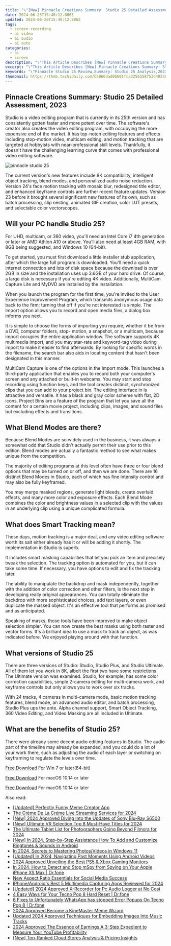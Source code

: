 ```yaml
---
title: "\"[New] Pinnacle Creations Summary  Studio 25 Detailed Assessment, 2023\""
date: 2024-06-25T15:40:12.886Z
updated: 2024-06-26T15:40:12.886Z
tags: 
  - screen-recording
  - ai video
  - ai audio
  - ai auto
categories: 
  - ai
  - screen
description: "\"This Article Describes [New] Pinnacle Creations Summary: Studio 25 Detailed Assessment, 2023\""
excerpt: "\"This Article Describes [New] Pinnacle Creations Summary: Studio 25 Detailed Assessment, 2023\""
keywords: "\"Pinnacle Studio 25 Review,Summary: Studio 25 Analysis,2023 Studio 25 Insights,Detailed Studio Assessment,Pinnacle Summary Report,Studio 25 Performance Guide,Studio 25 Evaluation\""
thumbnail: https://thmb.techidaily.com/b5066dad0b601fca3256158753d40238cd5a1c7754394d186d31755e512b1e70.jpg
---
```


## Pinnacle Creations Summary: Studio 25 Detailed Assessment, 2023

 Studio is a video editing program that is currently in its 25th version and has consistently gotten faster and more potent over time. The software's creator also creates the  video editing program, with  occupying the more expensive end of the market.  It has top-notch editing features and effects including stop-motion video, multicam editing, and motion tracking that are targeted at hobbyists with near-professional skill levels. Thankfully, it doesn't have the challenging learning curve that comes with professional video editing software.

![pinnacle studio 25](https://images.wondershare.com/filmora/article-images/2022/07/pinnacle-studio-25.jpg)

The current version's new features include 8K compatibility, intelligent object tracking, blend modes, and personalized audio noise reduction. Version 24's face motion tracking with mosaic blur, redesigned title editor, and enhanced keyframe controls are further recent feature updates. Version 23 before it brought several significant new features of its own, such as batch processing, clip nesting, animated GIF creation, color LUT presets, and selectable color vectorscopes.

## Will your PC handle  Studio 25?

For UHD, multicam, or 360 video, you'll need an Intel Core i7 4th generation or later or AMD Athlon A10 or above. You'll also need at least 4GB RAM, with 8GB being suggested, and Windows 10 (64-bit).

To get started, you must first download a little installer stub application, after which the large full program is downloaded. You'll need a quick internet connection and lots of disk space because the download is over 2GB in size and the installation uses up 3.6GB of your hard drive. Of course, a large disk is necessary if you're editing 4K video. Additionally, MultiCam Capture Lite and MyDVD are installed by the installation.

When you launch the program for the first time, you're invited to the User Experience Improvement Program, which transmits anonymous usage data back to the firm; turning that off if you're not interested is simple. The Import option allows you to record and open media files, a dialog box informs you next.

It is simple to choose the forms of importing you require, whether it be from a DVD, computer folders, stop- motion, a snapshot, or a multicam, because import occupies the entire application window. The software supports 4K multimedia import, and you may star-rate and keyword-tag video during import to make it easier to find afterwards. By looking for specific words in the filename, the search bar also aids in locating content that hasn't been designated in this manner.

MultiCam Capture is one of the options in the Import mode. This launches a third-party application that enables you to record both your computer's screen and any attached or built-in webcams. You may start and stop recording using function keys, and the tool creates distinct, synchronized clips that you can add to your project bin. The editing interface in  is attractive and versatile. It has a black and gray color scheme with flat, 2D icons. Project Bins are a feature of the program that let you save all the content for a certain movie project, including clips, images, and sound files but excluding effects and transitions.

## What Blend Modes are there?

Because Blend Modes are so widely used in the business, it was always a somewhat odd that  Studio didn't actually permit their use prior to this edition. Blend modes are actually a fantastic method to see what makes  unique from the competition.

The majority of editing programs at this level often have three or four blend options that may be turned on or off, and then we are done. There are 16 distinct Blend Modes in  Studio, each of which has fine intensity control and may also be fully keyframed.

You may merge masked regions, generate light bleeds, create overlaid effects, and many more color and exposure effects. Each Blend Mode combines the color and brightness values in a selected clip with the values in an underlying clip using a unique complicated formula.

## What does Smart Tracking mean?

These days, motion tracking is a major deal, and any video editing software worth its salt either already has it or will be adding it shortly. The implementation in  Studio is superb.

It includes smart masking capabilities that let you pick an item and precisely tweak the selection. The tracking option is automated for you, but it can take some time. If necessary, you have options to edit and fix the tracking later.

The ability to manipulate the backdrop and mask independently, together with the addition of color correction and other filters, is the next step in developing really original appearances. You can totally eliminate the backdrop with more sophisticated choices, add text layers, or even duplicate the masked object. It's an effective tool that performs as promised and as anticipated.

Speaking of masks, those tools have been improved to make object selection simpler. You can now create the best masks using both raster and vector forms. It's a brilliant idea to use a mask to track an object, as was indicated before. We enjoyed playing around with that function.

## What versions of  Studio 25

There are three versions of  Studio: Studio, Studio Plus, and Studio Ultimate. All of them let you work in 8K, albeit the first two have some restrictions. The Ultimate version was examined. Studio, for example, has some color correction capabilities, simple 2-camera editing for multi-camera work, and keyframe controls but only allows you to work over six tracks.

With 24 tracks, 4 cameras in multi-camera mode, basic motion tracking features, blend mode, an advanced audio editor, and batch processing, Studio Plus ups the ante. Alpha channel support, Smart Object Tracking, 360 Video Editing, and Video Masking are all included in Ultimate.

## What are the benefits of  Studio 25?

There were already some decent audio editing features in  Studio. The audio part of the timeline may already be expanded, and you could do a lot of your work there, such as adjusting the audio of each layer or switching on keyframing to regulate the levels over time.

[Free Download](https://tools.techidaily.com/wondershare/filmora/download/) For Win 7 or later(64-bit)

[Free Download](https://tools.techidaily.com/wondershare/filmora/download/) For macOS 10.14 or later

[Free Download](https://tools.techidaily.com/wondershare/filmora/download/) For macOS 10.14 or later

<ins class="adsbygoogle"
     style="display:block"
     data-ad-format="autorelaxed"
     data-ad-client="ca-pub-7571918770474297"
     data-ad-slot="1223367746"></ins>

<ins class="adsbygoogle"
     style="display:block"
     data-ad-format="autorelaxed"
     data-ad-client="ca-pub-7571918770474297"
     data-ad-slot="1223367746"></ins>



<ins class="adsbygoogle"
     style="display:block"
     data-ad-client="ca-pub-7571918770474297"
     data-ad-slot="8358498916"
     data-ad-format="auto"
     data-full-width-responsive="true"></ins>


<span class="atpl-alsoreadstyle">Also read:</span>
<div><ul>
<li><a href="https://fox-links.techidaily.com/updated-perfectly-funny-meme-creator-app/"><u>[Updated] Perfectly Funny Meme Creator App</u></a></li>
<li><a href="https://fox-links.techidaily.com/the-creme-de-la-creme-live-streaming-services-for-2024/"><u>The Crème De La Créme Live Streaming Services for 2024</u></a></li>
<li><a href="https://fox-links.techidaily.com/new-2024-approved-diving-into-the-updates-of-sony-blu-ray-s6500/"><u>[New] 2024 Approved  Diving Into the Updates of Sony Blu-Ray S6500</u></a></li>
<li><a href="https://fox-links.techidaily.com/new-ultimate-vr-selection-top-8-must-have-titles-for-2024/"><u>[New] Ultimate VR Selection  Top 8 Must-Have Titles for 2024</u></a></li>
<li><a href="https://fox-links.techidaily.com/the-ultimate-tablet-list-for-photographers-going-beyond-filmora-for-2024/"><u>The Ultimate Tablet List for Photographers  Going Beyond Filmora for 2024</u></a></li>
<li><a href="https://fox-links.techidaily.com/new-in-2024-step-by-step-assistance-how-to-add-and-customize-ringtones-and-sounds-in-android/"><u>[New] In 2024, Step-by-Step Assistance  How To Add and Customize Ringtones & Sounds in Android</u></a></li>
<li><a href="https://fox-links.techidaily.com/in-2024-secrets-to-mastering-photosvideos-in-windows-11/"><u>In 2024, Secrets to Mastering Photos/Videos in Windows 11</u></a></li>
<li><a href="https://fox-links.techidaily.com/updated-in-2024-navigating-past-moments-using-android-videos/"><u>[Updated] In 2024, Navigating Past Moments Using Android Videos</u></a></li>
<li><a href="https://fox-links.techidaily.com/2024-approved-unveiling-the-best-ps5-and-xbox-gaming-monitors/"><u>2024 Approved  Unveiling the Best PS5 & Xbox Gaming Monitors</u></a></li>
<li><a href="https://location-social.techidaily.com/in-2024-how-to-detect-and-stop-mspy-from-spying-on-your-apple-iphone-xs-max-drfone-by-drfone-virtual-ios/"><u>In 2024, How to Detect and Stop mSpy from Spying on Your Apple iPhone XS Max | Dr.fone</u></a></li>
<li><a href="https://ai-vdieo-software.techidaily.com/new-aspect-ratio-essentials-for-social-media-success/"><u>New Aspect Ratio Essentials for Social Media Success</u></a></li>
<li><a href="https://youtube-help.techidaily.com/iphoneandroids-best-5-multimedia-capturing-apps-reviewed-for-2024/"><u>IPhone/Android's Best 5 Multimedia Capturing Apps Reviewed for 2024</u></a></li>
<li><a href="https://screen-recording.techidaily.com/updated-2024-approved-x-recorder-for-pc-audio-logger-at-no-cost/"><u>[Updated] 2024 Approved  X-Recorder for Pc  Audio Logger at No Cost</u></a></li>
<li><a href="https://phone-solutions.techidaily.com/4-easy-ways-for-your-tecno-pop-8-hard-reset-drfone-by-drfone-reset-android-reset-android/"><u>4 Easy Ways for Your Tecno Pop 8 Hard Reset | Dr.fone</u></a></li>
<li><a href="https://howto.techidaily.com/6-fixes-to-unfortunately-whatsapp-has-stopped-error-popups-on-tecno-pop-8-drfone-by-drfone-fix-android-problems-fix-android-problems/"><u>6 Fixes to Unfortunately WhatsApp has stopped Error Popups On Tecno Pop 8 | Dr.fone</u></a></li>
<li><a href="https://extra-lessons.techidaily.com/2024-approved-become-a-kinemaster-meme-wizard/"><u>2024 Approved  Become a KineMaster Meme Wizard</u></a></li>
<li><a href="https://audio-shaping.techidaily.com/updated-2024-approved-techniques-for-embedding-images-into-music-tracks/"><u>Updated 2024 Approved Techniques for Embedding Images Into Music Tracks</u></a></li>
<li><a href="https://youtube-stream.techidaily.com/2024-approved-the-essence-of-earnings-a-3-step-expedient-to-measure-your-youtube-profitability/"><u>2024 Approved  The Essence of Earnings  A 3-Step Expedient to Measure Your YouTube Profitability</u></a></li>
<li><a href="https://some-guidance.techidaily.com/new-top-ranked-cloud-stores-analysis-and-pricing-insights/"><u>[New] Top-Ranked Cloud Stores  Analysis & Pricing Insights</u></a></li>
</ul></div>
